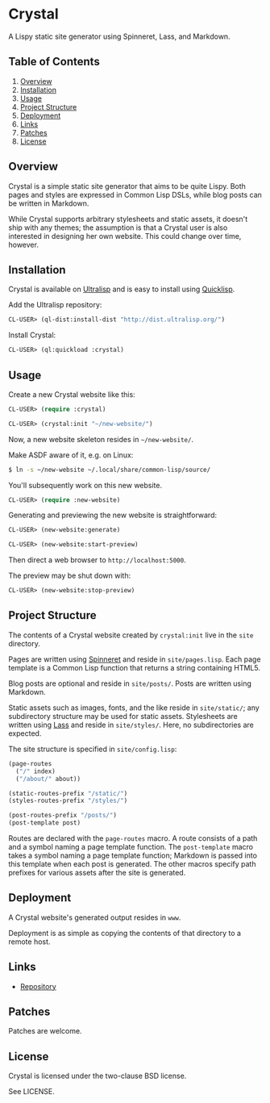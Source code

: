# Crystal

A Lispy static site generator using Spinneret, Lass, and Markdown.

## Table of Contents

1. [Overview](#overview)
2. [Installation](#installation)
3. [Usage](#usage)
4. [Project Structure](#project-structure)
5. [Deployment](#deployment)
6. [Links](#links)
7. [Patches](#patches)
8. [License](#license)

## Overview

Crystal is a simple static site generator that aims to be quite Lispy. Both pages
and styles are expressed in Common Lisp DSLs, while blog posts can be written in
Markdown.

While Crystal supports arbitrary stylesheets and static assets, it doesn't ship
with any themes; the assumption is that a Crystal user is also interested in
designing her own website. This could change over time, however.

## Installation

Crystal is available on [Ultralisp](https://ultralisp.org/) and is easy to
install using [Quicklisp](https://www.quicklisp.org/beta/).

Add the Ultralisp repository:

```lisp
CL-USER> (ql-dist:install-dist "http://dist.ultralisp.org/")
```

Install Crystal:

```lisp
CL-USER> (ql:quickload :crystal)
```

## Usage

Create a new Crystal website like this:

```lisp
CL-USER> (require :crystal)

CL-USER> (crystal:init "~/new-website/")
```

Now, a new website skeleton resides in `~/new-website/`.

Make ASDF aware of it, e.g. on Linux:

```bash
$ ln -s ~/new-website ~/.local/share/common-lisp/source/
```

You'll subsequently work on this new website.

```lisp
CL-USER> (require :new-website)
```

Generating and previewing the new website is straightforward:

```lisp
CL-USER> (new-website:generate)

CL-USER> (new-website:start-preview)
```

Then direct a web browser to `http://localhost:5000`.

The preview may be shut down with:

```lisp
CL-USER> (new-website:stop-preview)
```

## Project Structure

The contents of a Crystal website created by `crystal:init` live in the `site`
directory.

Pages are written using [Spinneret](https://github.com/ruricolist/spinneret)
and reside in `site/pages.lisp`. Each page template is a Common Lisp function
that returns a string containing HTML5.

Blog posts are optional and reside in `site/posts/`. Posts are written using
Markdown.

Static assets such as images, fonts, and the like reside in `site/static/`; any
subdirectory structure may be used for static assets. Stylesheets are written
using [Lass](https://github.com/Shinmera/LASS) and reside in `site/styles/`.
Here, no subdirectories are expected.

The site structure is specified in `site/config.lisp`:

```lisp
(page-routes
  ("/" index)
  ("/about/" about))

(static-routes-prefix "/static/")
(styles-routes-prefix "/styles/")

(post-routes-prefix "/posts/")
(post-template post)
```

Routes are declared with the `page-routes` macro. A route consists of a path
and a symbol naming a page template function. The `post-template` macro takes
a symbol naming a page template function; Markdown is passed into this template
when each post is generated. The other macros specify path prefixes for
various assets after the site is generated.

## Deployment

A Crystal website's generated output resides in `www`.

Deployment is as simple as copying the contents of that directory to a remote
host.

## Links

* [Repository](https://sr.ht/~pyramidion/crystal/)

## Patches

Patches are welcome.

## License

Crystal is licensed under the two-clause BSD license.

See LICENSE.
